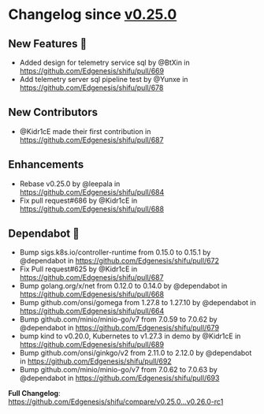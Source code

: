 # Changelog since [v0.25.0](https://github.com/Edgenesis/shifu/releases/tag/v0.25.0)
## New Features 🎉
* Added design for telemetry service sql by @BtXin in https://github.com/Edgenesis/shifu/pull/669
* Add telemetry server sql pipeline test by @Yunxe in https://github.com/Edgenesis/shifu/pull/678

## New Contributors
* @Kidr1cE made their first contribution in https://github.com/Edgenesis/shifu/pull/687

## Enhancements
* Rebase v0.25.0 by @leepala in https://github.com/Edgenesis/shifu/pull/684
* Fix pull request#686 by @Kidr1cE in https://github.com/Edgenesis/shifu/pull/688

## Dependabot 🤖
* Bump sigs.k8s.io/controller-runtime from 0.15.0 to 0.15.1 by @dependabot in https://github.com/Edgenesis/shifu/pull/672
* Fix Pull request#625 by @Kidr1cE in https://github.com/Edgenesis/shifu/pull/687
* Bump golang.org/x/net from 0.12.0 to 0.14.0 by @dependabot in https://github.com/Edgenesis/shifu/pull/668
* Bump github.com/onsi/gomega from 1.27.8 to 1.27.10 by @dependabot in https://github.com/Edgenesis/shifu/pull/664
* Bump github.com/minio/minio-go/v7 from 7.0.59 to 7.0.62 by @dependabot in https://github.com/Edgenesis/shifu/pull/679
* bump kind to v0.20.0, Kubernetes to v1.27.3 in demo by @Kidr1cE in https://github.com/Edgenesis/shifu/pull/689
* Bump github.com/onsi/ginkgo/v2 from 2.11.0 to 2.12.0 by @dependabot in https://github.com/Edgenesis/shifu/pull/692
* Bump github.com/minio/minio-go/v7 from 7.0.62 to 7.0.63 by @dependabot in https://github.com/Edgenesis/shifu/pull/693

**Full Changelog**: https://github.com/Edgenesis/shifu/compare/v0.25.0...v0.26.0-rc1